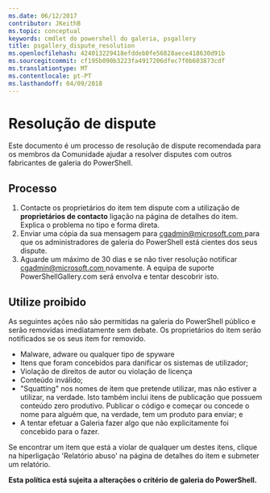 ```yaml
---
ms.date: 06/12/2017
contributor: JKeithB
ms.topic: conceptual
keywords: cmdlet do powershell do galeria, psgallery
title: psgallery_dispute_resolution
ms.openlocfilehash: 424013229418efddeb0fe56828aece418630d91b
ms.sourcegitcommit: cf195b090b3223fa4917206dfec7f0b603873cdf
ms.translationtype: MT
ms.contentlocale: pt-PT
ms.lasthandoff: 04/09/2018
---
```

# <a name="dispute-resolution"></a>Resolução de dispute

Este documento é um processo de resolução de dispute recomendada para os membros da Comunidade ajudar a resolver disputes com outros fabricantes de galeria do PowerShell.

## <a name="process"></a>Processo

1. Contacte os proprietários do item tem dispute com a utilização de **proprietários de contacto** ligação na página de detalhes do item.
Explica o problema no tipo e forma direta.
2. Enviar uma cópia da sua mensagem para [ cgadmin@microsoft.com ](mailto:cgadmin@microsoft.com) para que os administradores de galeria do PowerShell está cientes dos seus dispute.
3. Aguarde um máximo de 30 dias e se não tiver resolução notificar [ cgadmin@microsoft.com ](mailto:cgadmin@microsoft.com) novamente.
A equipa de suporte PowerShellGallery.com será envolva e tentar descobrir isto.


## <a name="prohibited-use"></a>Utilize proibido

As seguintes ações não são permitidas na galeria do PowerShell público e serão removidas imediatamente sem debate.  Os proprietários do item serão notificados se os seus item for removido.

- Malware, adware ou qualquer tipo de spyware
- Itens que foram concebidos para danificar os sistemas de utilizador;
- Violação de direitos de autor ou violação de licença
- Conteúdo inválido;
- "Squatting" nos nomes de item que pretende utilizar, mas não estiver a utilizar, na verdade. Isto também inclui itens de publicação que possuem conteúdo zero produtivo.
Publicar o código e começar ou concede o nome para alguém que, na verdade, tem um produto para enviar; e
- A tentar efetuar a Galeria fazer algo que não explicitamente foi concebido para o fazer.


Se encontrar um item que está a violar de qualquer um destes itens, clique na hiperligação 'Relatório abuso' na página de detalhes do item e submeter um relatório.

**Esta política está sujeita a alterações o critério de galeria do PowerShell.**